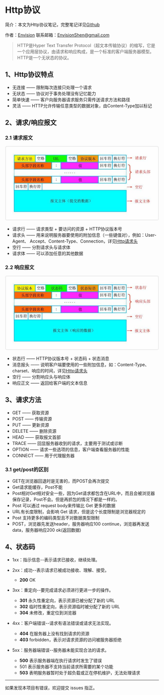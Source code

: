 # Http协议

简介：本文为Http协议笔记，完整笔记详见[Github](https://github.com/MrEnvision/Front-end_learning_notes)

作者：[Envision](https://github.com/MrEnvision)         联系邮箱：[EnvisionShen@gmail.com](mailto:EnvisionShen@gmail.com)



> HTTP是Hyper Text Transfer Protocol（超文本传输协议）的缩写，它是一个应用层协议，由请求和响应构成，是一个标准的客户端服务器模型。HTTP是一个无状态的协议。



## 1、Http协议特点

- 无连接 —— 限制每次连接只处理一个请求
- 无状态 —— 协议对于事务处理没有记忆能力
- 简单快速 —— 客户向服务器请求服务只需传送请求方法和路径
- 灵活 —— HTTP允许传输任意类型的数据对象，由Content-Type加以标记



## 2、请求/响应报文

### 2.1 请求报文

<img src='img/请求报文.jpeg'>

 - 请求行 —— 请求类型 + 要访问的资源 + HTTP协议版本号
 - 请求头 —— 用来说明服务器要使用的附加信息（一些键值对），例如：User-Agent、 Accept、Content-Type、Connection，详见[Http请求头](Http请求头.md)
 - 空行 —— 分割请求头与请求体
 - 请求体 —— 可以添加任意的其他数据

### 2.2 响应报文

<img src='img/响应报文.jpeg'>

 - 状态行 —— HTTP协议版本号 + 状态码 + 状态消息
 - 消息报头 —— 说明客户端要使用的一些附加信息，如：Content-Type、charset、响应的时间，详见[Http请求头](Http请求头.md)
 - 空行 —— 分割响应头与响应体
 - 响应正文 —— 返回给客户端的文本信息 

## 3、请求方法

 - GET —— 获取资源
 - POST —— 传输资源
 - PUT —— 更新资源
 - DELETE —— 删除资源
 - HEAD —— 获取报文首部
 - TRACE —— 回显服务器收到的请求，主要用于测试或诊断
 - OPTION —— 请求一些选项的信息，客户端查看服务器的性能
 - CONNECT —— 用于代理服务器

### 3.1 get/post的区别

 - GET在浏览器回退时是无害的，而POST会再次提交
 - Get请求能缓存，Post不能
 - Post相对Get相对安全一些，因为Get请求都包含在URL中，而且会被浏览器保存记录，Post不会。但是再抓包的情况下都是一样的。
 - Post 可以通过 request body来传输比 Get 更多的数据 
 - URL有长度限制，会影响 Get 请求，但是这个长度限制是浏览器规定的
 - Post 支持更多的编码类型且不对数据类型限制
 - POST，浏览器先发送header，服务器响应100 continue，浏览器再发送data，服务器响应200 ok(返回数据)



## 4、状态码

- 1xx：指示信息--表示请求已接收，继续处理。

- 2xx：成功--表示请求已被成功接收、理解、接受。
  - **200** OK

- 3xx：重定向--要完成请求必须进行更进一步的操作。
  - **301** 永久性重定向，表示资源已被分配了新的 URL
   - **302** 临时性重定向，表示资源临时被分配了新的 URL
   - **304** 未修改，重定位到浏览器

- 4xx：客户端错误--请求有语法错误或请求无法实现。
  - **404** 在服务器上没有找到请求的资源
   - **403** forbidden，表示对请求资源的访问被服务器拒绝

- 5xx：服务器端错误--服务器未能实现合法的请求。
  - **500** 表示服务器端在执行请求时发生了错误
   - 501 表示服务器不支持当前请求所需要的某个功能
   - **503** 表明服务器暂时处于超负载或正在停机维护，无法处理请求



------

如果发现本项目有错误，欢迎提交 issues 指正。

